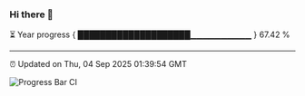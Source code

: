 ### Hi there 👋

⏳ Year progress { ████████████████████▁▁▁▁▁▁▁▁▁▁ } 67.42 %

---

⏰ Updated on Thu, 04 Sep 2025 01:39:54 GMT

![Progress Bar CI](https://github.com/liununu/liununu/workflows/Progress%20Bar%20CI/badge.svg)
